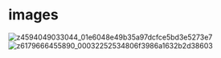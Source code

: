 # images

![z4594049033044_01e6048e49b35a97dcfce5bd3e5273e7](https://github.com/xgdieu/images/assets/7147826/a618aaaf-55f8-44f7-9cc8-10e54ed96d0d)
![z6179666455890_00032252534806f3986a1632b2d38603](https://github.com/user-attachments/assets/127f0ce5-491c-4238-8671-5c6d659be84d)
